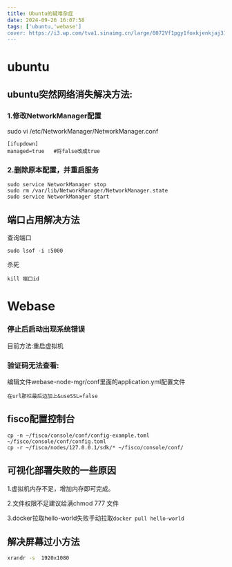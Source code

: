 ```yaml
---
title: Ubuntu的疑难杂症
date: 2024-09-26 16:07:58
tags: ['ubuntu,'webase']
cover: https://i3.wp.com/tva1.sinaimg.cn/large/0072Vf1pgy1foxkjenkjaj31hc0u0dwt.jpg
---
```


# ubuntu

## ubuntu突然网络消失解决方法:

### 1.修改NetworkManager配置

sudo vi /etc/NetworkManager/NetworkManager.conf

```
[ifupdown]
managed=true   #将false改成true
```

### 2.删除原本配置，并重启服务

```
sudo service NetworkManager stop
sudo rm /var/lib/NetworkManager/NetworkManager.state
sudo service NetworkManager start
```

## 端口占用解决方法

查询端口

```
sudo lsof -i :5000
```

杀死

```
kill 端口id
```



# Webase

### 停止后启动出现系统错误

目前方法:重启虚拟机

### 验证码无法查看:

编辑文件webase-node-mgr/conf里面的application.yml配置文件

```
在url那栏最后边加上&useSSL=false
```

## fisco配置控制台

```
cp -n ~/fisco/console/conf/config-example.toml ~/fisco/console/conf/config.toml
cp -r ~/fisco/nodes/127.0.0.1/sdk/* ~/fisco/console/conf/
```

## 可视化部署失败的一些原因

1.虚拟机内存不足，增加内存即可完成。

2.文件权限不足建议给满chmod 777 文件

3.docker拉取hello-world失败手动拉取`docker pull hello-world`



## 解决屏幕过小方法

```sh
xrandr -s  1920x1080
```


